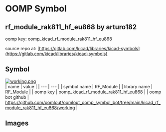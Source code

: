 # OOMP Symbol  
## rf_module_rak811_hf_eu868  by arturo182  
  
oomp key: oomp_kicad_rf_module_rak811_hf_eu868  
  
source repo at: [https://gitlab.com/kicad/libraries/kicad-symbols](https://gitlab.com/kicad/libraries/kicad-symbols)  
## Symbol  
  
[![working.png](working_600.png)](working.png)  
| name | value | 
| --- | --- | 
| symbol name | RF_Module | 
| library name | RF_Module | 
| oomp key | oomp_kicad_rf_module_rak811_hf_eu868 | 
| oomp bot github | https://github.com/oomlout/oomlout_oomp_symbol_bot/tree/main/kicad_rf_module_rak811_hf_eu868/working | 
## Images  
